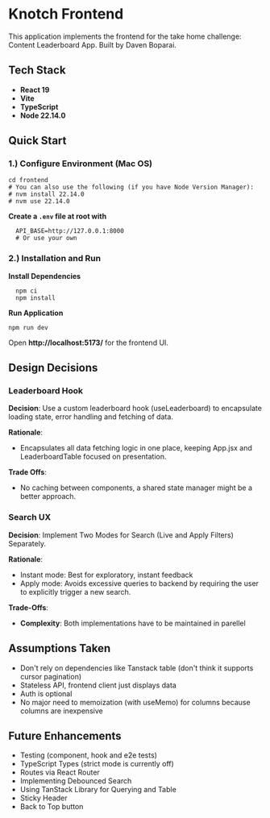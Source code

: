 # Knotch Frontend

This application implements the frontend for the take home challenge: Content Leaderboard App. Built by Daven Boparai.

## Tech Stack

- **React 19**
- **Vite**
- **TypeScript**
- **Node 22.14.0**

## Quick Start

### 1.) Configure Environment (Mac OS)

```
cd frontend
# You can also use the following (if you have Node Version Manager):
# nvm install 22.14.0
# nvm use 22.14.0
```

**Create a `.env` file at root with**

```
  API_BASE=http://127.0.0.1:8000
  # Or use your own
```

### 2.) Installation and Run

**Install Dependencies**

```
  npm ci
  npm install
```

**Run Application**

```
npm run dev
```

Open **http://localhost:5173/** for the frontend UI.

## Design Decisions

### Leaderboard Hook

**Decision**: Use a custom leaderboard hook (useLeaderboard) to encapsulate loading state, error handling and fetching of data.

**Rationale**:

- Encapsulates all data fetching logic in one place, keeping App.jsx and LeaderboardTable focused on presentation.

**Trade Offs**:

- No caching between components, a shared state manager might be a better approach.

### Search UX

**Decision**: Implement Two Modes for Search (Live and Apply Filters) Separately.

**Rationale**:

- Instant mode: Best for exploratory, instant feedback
- Apply mode: Avoids excessive queries to backend by requiring the user to explicitly trigger a new search.

**Trade-Offs**:

- **Complexity**: Both implementations have to be maintained in parellel

## Assumptions Taken

- Don't rely on dependencies like Tanstack table (don't think it supports cursor pagination)
- Stateless API, frontend client just displays data
- Auth is optional
- No major need to memoization (with useMemo) for columns because columns are inexpensive

## Future Enhancements

- Testing (component, hook and e2e tests)
- TypeScript Types (strict mode is currently off)
- Routes via React Router
- Implementing Debounced Search
- Using TanStack Library for Querying and Table
- Sticky Header
- Back to Top button
